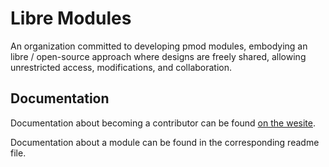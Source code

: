 # Libre Modules

An organization committed to developing pmod modules, embodying an libre / open-source approach where designs are freely shared, allowing unrestricted access, modifications, and collaboration.

## Documentation
Documentation about becoming a contributor can be found [on the wesite](https://libremod.github.io/).

Documentation about a module can be found in the corresponding readme file.
